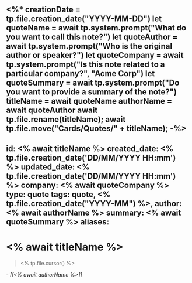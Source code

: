 <%* 
creationDate = tp.file.creation_date("YYYY-MM-DD")
let quoteName = await tp.system.prompt("What do you want to call this note?")
let quoteAuthor = await tp.system.prompt("Who is the original author or speaker?")
let quoteCompany = await tp.system.prompt("Is this note related to a particular company?", "Acme Corp")
let quoteSummary = await tp.system.prompt("Do you want to provide a summary of the note?")
titleName = await quoteName
authorName = await quoteAuthor
await tp.file.rename(titleName); 
await tp.file.move("Cards/Quotes/" + titleName);
-%>
---
id: <% await titleName %>
created_date: <% tp.file.creation_date('DD/MM/YYYY HH:mm') %>
updated_date: <% tp.file.creation_date('DD/MM/YYYY HH:mm') %>
company: <% await quoteCompany %>
type: quote
tags: quote, <% tp.file.creation_date("YYYY-MM") %>,
author: <% await authorName %>
summary: <% await quoteSummary %>
aliases: 
---

# <% await titleName %>

> <% tp.file.cursor() %>
> 

\- *[[<% await authorName %>]]*
